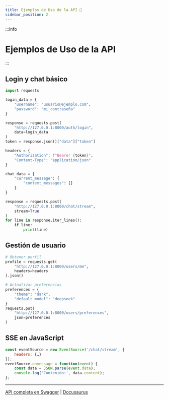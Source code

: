 ```yaml
---
title: Ejemplos de Uso de la API 🧡
sidebar_position: 2
---
```

:::info
# Ejemplos de Uso de la API
:::
## Login y chat básico

```python
import requests

login_data = {
    "username": "usuario@ejemplo.com",
    "password": "mi_contraseña"
}

response = requests.post(
    "http://127.0.0.1:8000/auth/login",
    data=login_data
)
token = response.json()["data"]["token"]

headers = {
    "Authorization": f"Bearer {token}",
    "Content-Type": "application/json"
}

chat_data = {
    "current_message": {
        "context_messages": []
    }
}

response = requests.post(
    "http://127.0.0.1:8000/chat/stream",
    stream=True
)
for line in response.iter_lines():
    if line:
        print(line)
```

## Gestión de usuario

```python
# Obtener perfil
profile = requests.get(
    "http://127.0.0.1:8000/users/me",
    headers=headers
).json()

# Actualizar preferencias
preferences = {
    "theme": "dark",
    "default_model": "deepseek"
}
requests.put(
    "http://127.0.0.1:8000/users/preferences",
    json=preferences
)
```

## SSE en JavaScript

```javascript
const eventSource = new EventSource('/chat/stream', {
    headers: {…}
});
eventSource.onmessage = function(event) {
    const data = JSON.parse(event.data);
    console.log('Contenido:', data.content);
};
```

---

[API completa en Swagger](http://127.0.0.1:8000/docs) | [Docusaurus](https://docusaurus.io/docs/installation)
